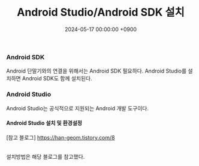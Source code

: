 ﻿---
layout: post
title:  "Android Studio/Android SDK 설치"
date:   "2024-05-17 00:00:00 +0900"
#last_modified_at: "2024-05-03 00:00:00 +0900"
categories: ["[Project] PhishinWebView"]
tags: []
---

### Android SDK
Android 단말기와의 연결을 위해서는 Android SDK 필요하다.
Android Studio를 설치하면 Android SDK도 함께 설치된다.

### Android Studio
Android Studio는 공식적으로 지원되는 Android 개발 도구이다.

#### Android Studio 설치 및 환경설정
[참고 블로그]
https://han-geom.tistory.com/8

<br/>설치방법은 해당 블로그를 참고했다.